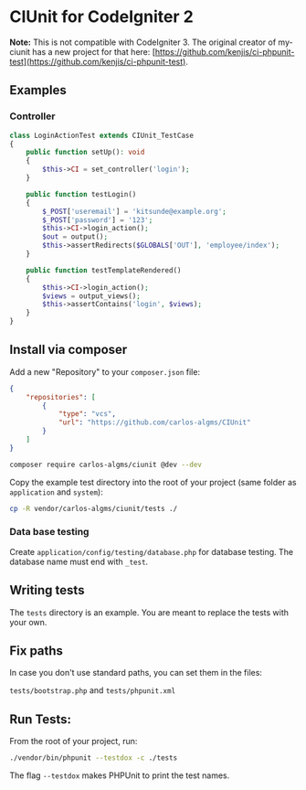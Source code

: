 # CIUnit for CodeIgniter 2

**Note:** This is not compatible with CodeIgniter 3. The original creator of my-ciunit has a new project for that here: [https://github.com/kenjis/ci-phpunit-test](https://github.com/kenjis/ci-phpunit-test).

## Examples

### Controller

```php
class LoginActionTest extends CIUnit_TestCase
{
    public function setUp(): void
    {
        $this->CI = set_controller('login');
    }

    public function testLogin()
    {
        $_POST['useremail'] = 'kitsunde@example.org';
        $_POST['password'] = '123';
        $this->CI->login_action();
        $out = output();
        $this->assertRedirects($GLOBALS['OUT'], 'employee/index');
    }

    public function testTemplateRendered()
    {
        $this->CI->login_action();
        $views = output_views();
        $this->assertContains('login', $views);
    }
}
```

## Install via composer

Add a new "Repository" to your `composer.json` file:

```json
{
    "repositories": [
        {
            "type": "vcs",
            "url": "https://github.com/carlos-algms/CIUnit"
        }
    ]
}
```

```bash
composer require carlos-algms/ciunit @dev --dev
```

Copy the example test directory into the root of your project (same folder as `application` and `system`):

```bash
cp -R vendor/carlos-algms/ciunit/tests ./
```

### Data base testing

Create `application/config/testing/database.php` for database testing. The database name must end with `_test`.

## Writing tests

The `tests` directory is an example. You are meant to replace the tests with your own.


## Fix paths

In case you don't use standard paths, you can set them in the files:

`tests/bootstrap.php` and `tests/phpunit.xml`

## Run Tests:

From the root of your project, run:

```bash
./vendor/bin/phpunit --testdox -c ./tests
```

The flag `--testdox` makes PHPUnit to print the test names.
